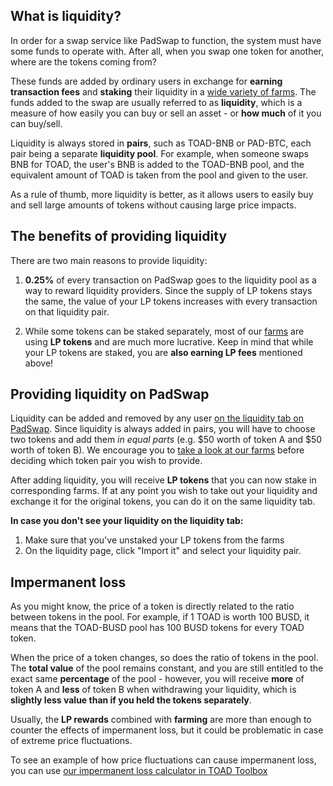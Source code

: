 ## What is liquidity?
In order for a swap service like PadSwap to function, the system must have some funds to operate with. After all, when you swap one token for another, where are the tokens coming from?

These funds are added by ordinary users in exchange for **earning transaction fees** and **staking** their liquidity in a [wide variety of farms](farms.md).
The funds added to the swap are usually referred to as **liquidity**, which is a measure of how easily you can buy or sell an asset - or **how much** of it you can buy/sell.

Liquidity is always stored in **pairs**, such as TOAD-BNB or PAD-BTC, each pair being a separate **liquidity pool**.
For example, when someone swaps BNB for TOAD, the user's BNB is added to the TOAD-BNB pool, and the equivalent amount of TOAD is taken from the pool and given to the user.

As a rule of thumb, more liquidity is better, as it allows users to easily buy and sell large amounts of tokens without causing large price impacts.

## The benefits of providing liquidity
There are two main reasons to provide liquidity:
1. **0.25%** of every transaction on PadSwap goes to the liquidity pool as a way to reward liquidity providers. Since the supply of LP tokens stays the same, the value of your LP tokens increases with every transaction on that liquidity pair.

2. While some tokens can be staked separately, most of our [farms](https://dapps.padswap.exchange/)  are using **LP tokens** and are much more lucrative. Keep in mind that while your LP tokens are staked, you are **also earning LP fees** mentioned above!

## Providing liquidity on PadSwap

Liquidity can be added and removed by any user [on the liquidity tab on PadSwap](https://padswap.exchange/#/pool).
Since liquidity is always added in pairs, you will have to choose two tokens and add them *in equal parts* (e.g. $50 worth of token A and $50 worth of token B).
We encourage you to [take a look at our farms](https://dapps.padswap.exchange/) before deciding which token pair you wish to provide.

After adding liquidity, you will receive **LP tokens** that you can now stake in corresponding farms.
If at any point you wish to take out your liquidity and exchange it for the original tokens, you can do it on the same liquidity tab. 

**In case you don't see your liquidity on the liquidity tab:**
1. Make sure that you've unstaked your LP tokens from the farms
2. On the liquidity page, click "Import it" and select your liquidity pair.


## Impermanent loss

As you might know, the price of a token is directly related to the ratio between tokens in the pool.
For example, if 1 TOAD is worth 100 BUSD, it means that the TOAD-BUSD pool has 100 BUSD tokens for every TOAD token.

When the price of a token changes, so does the ratio of tokens in the pool.
The **total value** of the pool remains constant, and you are still entitled to the exact same **percentage** of the pool - however, you will receive **more** of token A and **less** of token B when withdrawing your liquidity, which is **slightly less value than if you held the tokens separately**.

Usually, the **LP rewards** combined with **farming** are more than enough to counter the effects of impermanent loss, but it could be problematic in case of extreme price fluctuations.

To see an example of how price fluctuations can cause impermanent loss, you can use [our impermanent loss calculator in TOAD Toolbox](https://toad.academy/toolbox/)

